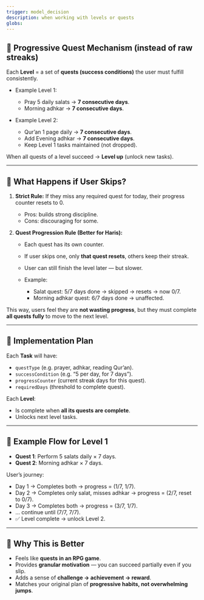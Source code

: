 ```yaml
---
trigger: model_decision
description: when working with levels or quests
globs: 
---
```


## 🔹 Progressive Quest Mechanism (instead of raw streaks)

Each **Level** = a set of **quests (success conditions)** the user must fulfill consistently.

* Example Level 1:

  * Pray 5 daily salats → **7 consecutive days**.
  * Morning adhkar → **7 consecutive days**.
* Example Level 2:

  * Qur’an 1 page daily → **7 consecutive days**.
  * Add Evening adhkar → **7 consecutive days**.
  * Keep Level 1 tasks maintained (not dropped).

When all quests of a level succeed → **Level up** (unlock new tasks).

---

## 🔹 What Happens if User Skips?

1. **Strict Rule:** If they miss any required quest for today, their progress counter resets to 0.

   * Pros: builds strong discipline.
   * Cons: discouraging for some.

2. **Quest Progression Rule (Better for Haris):**

   * Each quest has its own counter.
   * If user skips one, only **that quest resets**, others keep their streak.
   * User can still finish the level later — but slower.
   * Example:

     * Salat quest: 5/7 days done → skipped → resets → now 0/7.
     * Morning adhkar quest: 6/7 days done → unaffected.

This way, users feel they are **not wasting progress**, but they must complete **all quests fully** to move to the next level.

---

## 🔹 Implementation Plan

Each **Task** will have:

* `questType` (e.g. prayer, adhkar, reading Qur’an).
* `successCondition` (e.g. “5 per day, for 7 days”).
* `progressCounter` (current streak days for this quest).
* `requiredDays` (threshold to complete quest).

Each **Level**:

* Is complete when **all its quests are complete**.
* Unlocks next level tasks.

---

## 🔹 Example Flow for Level 1

* **Quest 1**: Perform 5 salats daily × 7 days.
* **Quest 2**: Morning adhkar × 7 days.

User’s journey:

* Day 1 → Completes both → progress = (1/7, 1/7).
* Day 2 → Completes only salat, misses adhkar → progress = (2/7, reset to 0/7).
* Day 3 → Completes both → progress = (3/7, 1/7).
* … continue until (7/7, 7/7).
* ✅ Level complete → unlock Level 2.

---

## 🔹 Why This is Better

* Feels like **quests in an RPG game**.
* Provides **granular motivation** — you can succeed partially even if you slip.
* Adds a sense of **challenge → achievement → reward**.
* Matches your original plan of **progressive habits, not overwhelming jumps**.
